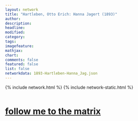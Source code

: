 ```yaml
---
layout: network
title: "Hartleben, Otto Erich: Hanna Jagert (1893)"
author:
description:
headline:
modified:
category:
tags: 
imagefeature: 
mathjax: 
chart: 
comments: false
featured: false
list: false
networkdata: 1893-Hartleben-Hanna_Jag.json
---
```

{% include network.html %}
{% include network-static.html %}
<div class="row">
  <div class="small-5 small-centered columns"><a href="/matrix99"><h1>follow me to the matrix</h1></a>
</div>
</div>
